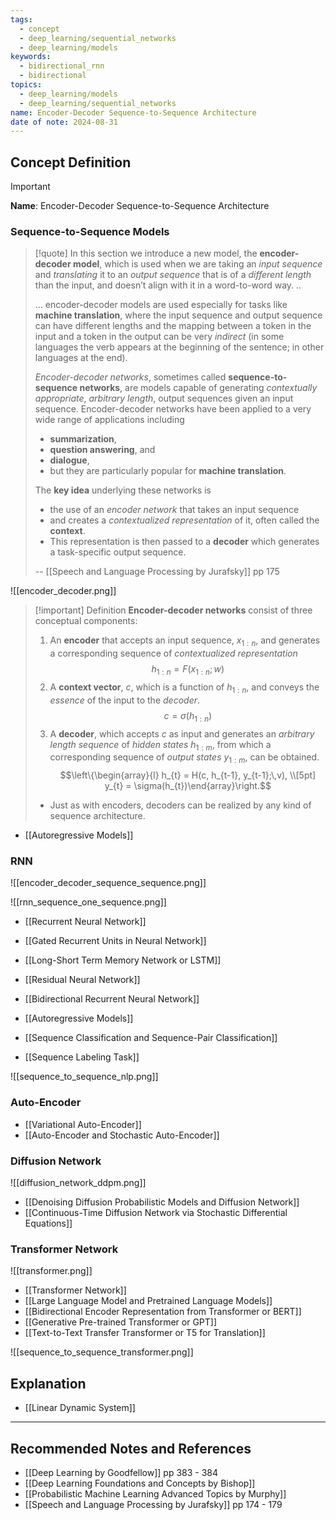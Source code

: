 ```yaml
---
tags:
  - concept
  - deep_learning/sequential_networks
  - deep_learning/models
keywords:
  - bidirectional_rnn
  - bidirectional
topics:
  - deep_learning/models
  - deep_learning/sequential_networks
name: Encoder-Decoder Sequence-to-Sequence Architecture
date of note: 2024-08-31
---
```


## Concept Definition

>[!important]
>**Name**: Encoder-Decoder Sequence-to-Sequence Architecture

### Sequence-to-Sequence Models

>[!quote]
>In this section we introduce a new model, the **encoder-decoder model**, which is used  when we are taking an *input sequence* and *translating* it to an *output sequence* that is  of a *different length* than the input, and doesn’t align with it in a word-to-word way. ..
>
>... encoder-decoder models are used especially for tasks like **machine translation**, where the input sequence and output sequence can have different lengths  and the mapping between a token in the input and a token in the output can be very *indirect* (in some languages the verb appears at the beginning of the sentence; in other languages at the end).
>
>*Encoder-decoder networks*, sometimes called **sequence-to-sequence networks**, are models capable of generating *contextually appropriate*, *arbitrary length*, output sequences given an input sequence. Encoder-decoder networks have been applied  to a very wide range of applications including 
>- **summarization**, 
>- **question answering**,  and 
>- **dialogue**, 
>- but they are particularly popular for **machine translation**.  
>
>The **key idea** underlying these networks is 
>- the use of an *encoder network* that  takes an input sequence 
>- and creates a *contextualized representation* of it, often called  the **context**. 
>- This representation is then passed to a **decoder** which generates a task-specific output sequence.
>  
>-- [[Speech and Language Processing by Jurafsky]] pp 175  

![[encoder_decoder.png]]

>[!important] Definition
>**Encoder-decoder networks** consist of three conceptual components: 
>1. An **encoder** that accepts an input sequence, $x_{1:n}$, and generates a corresponding sequence of *contextualized representation* $$h_{1:n} = F(x_{1:n}; w)$$
>2. A **context vector**, $c$, which is a function of $h_{1:n}$, and conveys the *essence* of  the input to the *decoder*. $$c = \sigma(h_{1:n})$$
>3. A **decoder**, which accepts $c$ as input and generates an *arbitrary length sequence* of *hidden states* $h_{1:m}$, from which a corresponding sequence of *output states* $y_{1:m}$, can be obtained. $$\left\{\begin{array}{l} h_{t} = H(c, h_{t-1}, y_{t-1};\,v), \\[5pt]  y_{t} = \sigma(h_{t})\end{array}\right.$$
>	- Just as with encoders, decoders can be realized  by any kind of sequence architecture.

- [[Autoregressive Models]]

### RNN

![[encoder_decoder_sequence_sequence.png]]


![[rnn_sequence_one_sequence.png]]

- [[Recurrent Neural Network]]
- [[Gated Recurrent Units in Neural Network]]
- [[Long-Short Term Memory Network or LSTM]]
- [[Residual Neural Network]]
- [[Bidirectional Recurrent Neural Network]]
- [[Autoregressive Models]]

- [[Sequence Classification and Sequence-Pair Classification]]
- [[Sequence Labeling Task]]

![[sequence_to_sequence_nlp.png]]



### Auto-Encoder

- [[Variational Auto-Encoder]]
- [[Auto-Encoder and Stochastic Auto-Encoder]]


### Diffusion Network

![[diffusion_network_ddpm.png]]

- [[Denoising Diffusion Probabilistic Models and Diffusion Network]]
- [[Continuous-Time Diffusion Network via Stochastic Differential Equations]]


### Transformer Network

![[transformer.png]]

- [[Transformer Network]]
- [[Large Language Model and Pretrained Language Models]]
- [[Bidirectional Encoder Representation from Transformer or BERT]]
- [[Generative Pre-trained Transformer or GPT]]
- [[Text-to-Text Transfer Transformer or T5 for Translation]]

![[sequence_to_sequence_transformer.png]]


## Explanation


- [[Linear Dynamic System]]



-----------
##  Recommended Notes and References






- [[Deep Learning by Goodfellow]] pp 383 - 384
- [[Deep Learning Foundations and Concepts by Bishop]]
- [[Probabilistic Machine Learning Advanced Topics by Murphy]] 
- [[Speech and Language Processing by Jurafsky]] pp 174 - 179